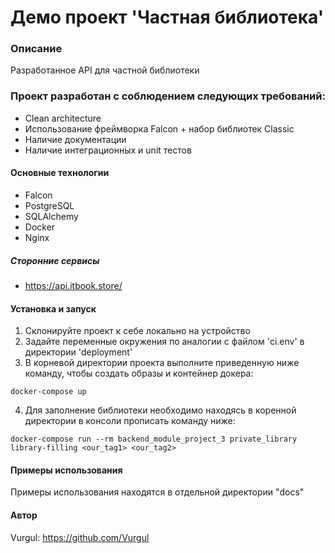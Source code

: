 # Демо проект 'Частная библиотека'

### Описание
Разработанное API для частной библиотеки

### Проект разработан с соблюдением следующих требований:

- Clean architecture
- Использование фреймворка Falcon + набор библиотек Classic
- Наличие документации
- Наличие интеграционных и unit тестов

#### Основные технологии
- Falcon
- PostgreSQL
- SQLAlchemy
- Docker
- Nginx

##### Сторонние сервисы
- https://api.itbook.store/

#### Установка и запуск
1. Склонируйте проект к себе локально на устройство
2. Задайте переменные окружения по аналогии с файлом 'ci.env' в директории 'deployment'
3. В корневой директории проекта выполните приведенную ниже команду, чтобы создать образы и контейнер докера:

```
docker-compose up
```

4. Для заполнение библиотеки необходимо находясь в коренной директории в консоли прописать команду ниже:

```
docker-compose run --rm backend_module_project_3 private_library library-filling <our_tag1> <our_tag2>
```

#### Примеры использования
Примеры использования находятся в отдельной директории "docs"

#### Автор
Vurgul: https://github.com/Vurgul